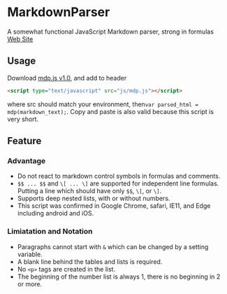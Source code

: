 # MarkdownParser
A somewhat functional JavaScript Markdown parser, strong in formulas [Web Site](https://umemotoctrl.github.io/MarkdownParser/)

## Usage

Download [mdp.js v1.0](https://github.com/UmemotoCtrl/MarkdownParser/releases/download/v1.0/mdp.js), and add to header 

```html
<script type="text/javascript" src="js/mdp.js"></script>
```

where src should match your environment, then`var parsed_html = mdp(markdown_text);`. Copy and paste is also valid because this script is very short.

## Feature

### Advantage

* Do not react to markdown control symbols in formulas and comments.
*  `$$ ... $$` and `\[ ... \]` are supported for independent line formulas. Putting a line which should have only `$$`, `\[`, or `\]`.
* Supports deep nested lists, with or without numbers.
* This script was confirmed in Google Chrome, safari, IE11, and Edge including android and iOS.

### Limiatation and Notation

* Paragraphs cannot start with `&` which can be changed by a setting variable.
* A blank line behind the tables and lists is required.
* No `<p>` tags are created in the list.
* The beginning of the number list is always 1, there is no beginning in 2 or more.



